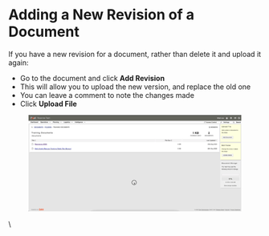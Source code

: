 # Adding a New Revision of a Document

If you have a new revision for a document, rather than delete it and upload it again:

* Go to the document and click **Add Revision**
* This will allow you to upload the new version, and replace the old one
* You can leave a comment to note the changes made
* Click **Upload File**

<figure><img src="../../.gitbook/assets/Adding a New Revision of a Document.gif" alt=""><figcaption></figcaption></figure>

\
